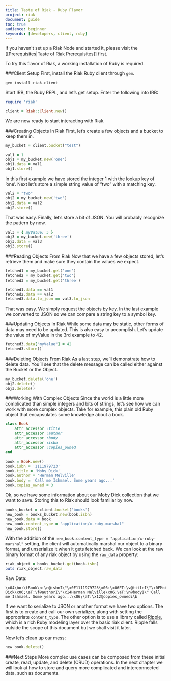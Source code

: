 ```yaml
---
title: Taste of Riak - Ruby Flavor
project: riak
document: guide
toc: true
audience: beginner
keywords: [developers, client, ruby]
---
```


If you haven't set up a Riak Node and started it, please visit the [[Prerequisites|Taste of Riak Prerequisites]] first.

To try this flavor of Riak, a working installation of Ruby is required. 

###Client Setup
First, install the Riak Ruby client through `gem`.

```bash
gem install riak-client
```

Start IRB, the Ruby REPL, and let’s get setup.  Enter the following into IRB:

```ruby
require 'riak'

client = Riak::Client.new()
```

We are now ready to start interacting with Riak.

###Creating Objects In Riak
First, let’s create a few objects and a bucket to keep them in.

```ruby
my_bucket = client.bucket("test")

val1 = 1
obj1 = my_bucket.new('one')
obj1.data = val1
obj1.store()
```

In this first example we have stored the integer 1 with the lookup key of ‘one’.  Next let’s store a simple string value of “two” with a matching key.

```ruby
val2 = "two"
obj2 = my_bucket.new('two')
obj2.data = val2
obj2.store()
```

That was easy.  Finally, let’s store a bit of JSON.  You will probably recognize the pattern by now.

```ruby
val3 = { myValue: 3 }
obj3 = my_bucket.new('three')
obj3.data = val3
obj3.store()
```

###Reading Objects From Riak
Now that we have a few objects stored, let’s retrieve them and make sure they contain the values we expect.

```ruby
fetched1 = my_bucket.get('one')
fetched2 = my_bucket.get('two')
fetched3 = my_bucket.get('three')

fetched1.data == val1
fetched2.data == val2
fetched3.data.to_json == val3.to_json
```

That was easy.  We simply request the objects by key.  In the last example we converted to JSON so we can compare a string key to a symbol key.


###Updating Objects In Riak
While some data may be static, other forms of data may need to be updated.  This is also easy to accomplish.  Let’s update the value of myValue in the 3rd example to 42.

```ruby
fetched3.data["myValue"] = 42
fetched3.store()
```

###Deleting Objects From Riak
As a last step, we’ll demonstrate how to delete data.  You’ll see that the delete message can be called either against the Bucket or the Object.

```ruby
my_bucket.delete('one')
obj2.delete()
obj3.delete()
```

###Working With Complex Objects
Since the world is a little more complicated than simple integers and bits of strings, let’s see how we can work with more complex objects.  Take for example, this plain old Ruby object that encapsulates some knowledge about a book.

```ruby
class Book 
    attr_accessor :title
    attr_accessor :author
    attr_accessor :body
    attr_accessor :isbn
    attr_accessor :copies_owned
end

book = Book.new()
book.isbn = '1111979723'
book.title = 'Moby Dick'
book.author = 'Herman Melville'
book.body = 'Call me Ishmael. Some years ago...'
book.copies_owned = 3
```

Ok, so we have some information about our Moby Dick collection that we want to save.  Storing this to Riak should look familiar by now.

```ruby
books_bucket = client.bucket('books')
new_book = books_bucket.new(book.isbn)
new_book.data = book
new_book.content_type = "application/x-ruby-marshal"
new_book.store()
```

With the addition of the `new_book.content_type = "application/x-ruby-marshal"` setting, the client will automatically marshal our object to a binary format, and unserialize it when it gets fetched back.  We can look at the raw binary format of any riak object by using the `raw_data` property:

```ruby
riak_object = books_bucket.get(book.isbn)
puts riak_object.raw_data
```

Raw Data:

```text
\x04\bo:\tBook\n:\n@isbnI\"\x0F1111979723\x06:\x06ET:\v@titleI\"\x0EMoby Dick\x06;\aT:\f@authorI\"\x14Herman Melville\x06;\aT:\n@bodyI\"'Call me Ishmael. Some years ago...\x06;\aT:\x12@copies_ownedi\b
```

If we want to serialize to JSON or another format we have two options. The first is to create and call our own serializer, along with setting the appropriate `content_type`. 
The other option is to use a library called [Ripple](https://github.com/basho/ripple), which is a rich Ruby modeling layer over the basic riak client.  Ripple falls outside the scope of this document but we shall visit it later.

Now let’s clean up our mess:

```ruby
new_book.delete()
```

###Next Steps
More complex use cases can be composed from these initial create, read, update, and delete (CRUD) operations. In the next chapter we will look at how to store and query more complicated and interconnected data, such as documents.  


